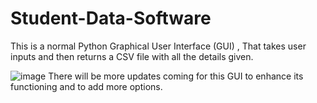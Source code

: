 # Student-Data-Software
This is a normal Python Graphical User Interface (GUI) , That takes user inputs and then returns a CSV file with all the details given. 


![image](https://github.com/user-attachments/assets/744fa653-2efc-4bb1-af40-5634c71959b3)
There will be more updates coming for this GUI to enhance its functioning and to add more options.
